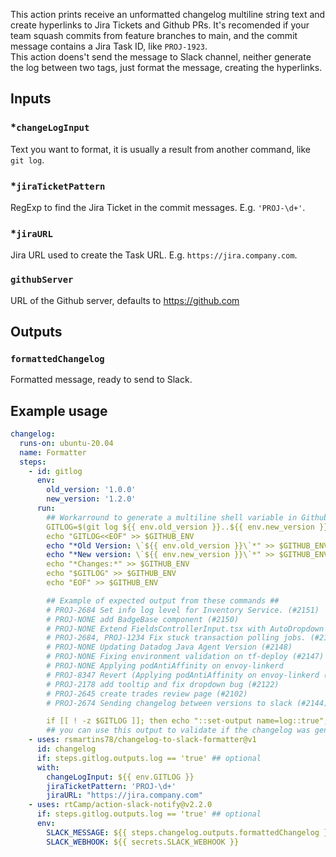This action prints receive an unformatted changelog multiline string text and create hyperlinks to Jira Tickets and Github PRs. It's recomended if your team squash commits from feature branches to main, and the commit message contains a Jira Task ID, like `PROJ-1923`.  
This action doens't send the message to Slack channel, neither generate the log between two tags, just format the message, creating the hyperlinks.

## Inputs

### \*`changeLogInput`

Text you want to format, it is usually a result from another command, like `git log`.

### \*`jiraTicketPattern`

RegExp to find the Jira Ticket in the commit messages. E.g. `'PROJ-\d+'`.

### \*`jiraURL`

Jira URL used to create the Task URL. E.g. `https://jira.company.com`.

### `githubServer`

URL of the Github server, defaults to https://github.com

## Outputs

### `formattedChangelog`

Formatted message, ready to send to Slack.

## Example usage

```yaml
changelog:
  runs-on: ubuntu-20.04
  name: Formatter
  steps:
    - id: gitlog
      env:
        old_version: '1.0.0'
        new_version: '1.2.0'
      run:
        ## Workarround to generate a multiline shell variable in Github Actions
        GITLOG=$(git log ${{ env.old_version }}..${{ env.new_version }} --oneline | cut -f 2- -d ' ')
        echo "GITLOG<<EOF" >> $GITHUB_ENV
        echo "*Old Version: \`${{ env.old_version }}\`*" >> $GITHUB_ENV
        echo "*New version: \`${{ env.new_version }}\`*" >> $GITHUB_ENV
        echo "*Changes:*" >> $GITHUB_ENV
        echo "$GITLOG" >> $GITHUB_ENV
        echo "EOF" >> $GITHUB_ENV

        ## Example of expected output from these commands ##
        # PROJ-2684 Set info log level for Inventory Service. (#2151)
        # PROJ-NONE add BadgeBase component (#2150)
        # PROJ-NONE Extend FieldsControllerInput.tsx with AutoDropdown (#2134)
        # PROJ-2684, PROJ-1234 Fix stuck transaction polling jobs. (#2143)
        # PROJ-NONE Updating Datadog Java Agent Version (#2148)
        # PROJ-NONE Fixing environment validation on tf-deploy (#2147)
        # PROJ-NONE Applying podAntiAffinity on envoy-linkerd
        # PROJ-8347 Revert (Applying podAntiAffinity on envoy-linkerd (#1445)) (#2145)
        # PROJ-2178 add tooltip and fix dropdown bug (#2122)
        # PROJ-2645 create trades review page (#2102)
        # PROJ-2674 Sending changelog between versions to slack (#2144)

        if [[ ! -z $GITLOG ]]; then echo "::set-output name=log::true"; fi
        ## you can use this output to validate if the changelog was generated before following with the workflow
    - uses: rsmartins78/changelog-to-slack-formatter@v1
      id: changelog
      if: steps.gitlog.outputs.log == 'true' ## optional
      with:
        changeLogInput: ${{ env.GITLOG }}
        jiraTicketPattern: 'PROJ-\d+'
        jiraURL: "https://jira.company.com"
    - uses: rtCamp/action-slack-notify@v2.2.0
      if: steps.gitlog.outputs.log == 'true' ## optional
      env:
        SLACK_MESSAGE: ${{ steps.changelog.outputs.formattedChangelog }}
        SLACK_WEBHOOK: ${{ secrets.SLACK_WEBHOOK }}
```
